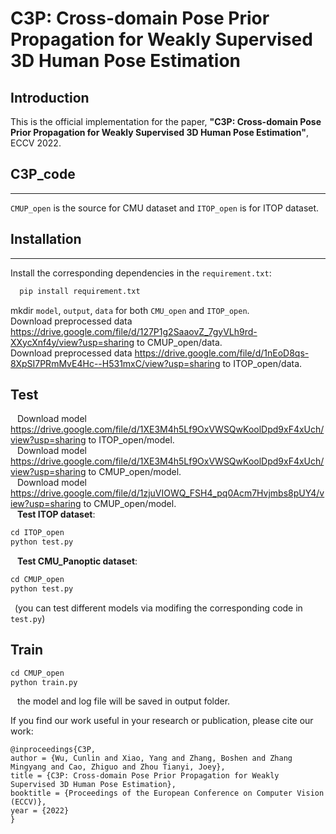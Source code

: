 
# C3P: Cross-domain Pose Prior Propagation for Weakly Supervised 3D Human Pose Estimation

## Introduction
This is the official implementation for the paper, **"C3P: Cross-domain Pose Prior Propagation for Weakly Supervised 3D Human Pose Estimation"**, ECCV 2022. 


## C3P_code
***
 `CMUP_open` is the source for CMU dataset and `ITOP_open` is for ITOP dataset.   
 
## Installation
 ***
  Install the corresponding dependencies in the `requirement.txt`:
  
  ```python
    pip install requirement.txt
 ```   
  
  mkdir `model`, `output`, `data` for both `CMU_open` and `ITOP_open`.   
  Download preprocessed data https://drive.google.com/file/d/127P1g2SaaovZ_7gyVLh9rd-XXycXnf4y/view?usp=sharing to CMUP_open/data.   
  Download preprocessed data https://drive.google.com/file/d/1nEoD8qs-8XpSI7PRmMvE4Hc--H531mxC/view?usp=sharing to ITOP_open/data.   
  
## Test
  &ensp; Download model https://drive.google.com/file/d/1XE3M4h5Lf9OxVWSQwKoolDpd9xF4xUch/view?usp=sharing to ITOP_open/model.   
  &ensp; Download model https://drive.google.com/file/d/1XE3M4h5Lf9OxVWSQwKoolDpd9xF4xUch/view?usp=sharing to CMUP_open/model.   
  &ensp; Download model https://drive.google.com/file/d/1zjuVIOWQ_FSH4_pq0Acm7Hvjmbs8pUY4/view?usp=sharing to CMUP_open/model.   
  &ensp; **Test ITOP dataset**:   
```python
cd ITOP_open
python test.py   
```    
  &ensp; **Test CMU_Panoptic dataset**:   
```python
cd CMUP_open
python test.py   
```    
  &ensp;(you can test different models via modifing the corresponding code in `test.py`)   
  
## Train
```python
cd CMUP_open
python train.py   
``` 
   &ensp; the model and log file will be saved in output folder. 
 
 
If you find our work useful in your research or publication, please cite our work:
```
@inproceedings{C3P,
author = {Wu, Cunlin and Xiao, Yang and Zhang, Boshen and Zhang Mingyang and Cao, Zhiguo and Zhou Tianyi, Joey},
title = {C3P: Cross-domain Pose Prior Propagation for Weakly Supervised 3D Human Pose Estimation},
booktitle = {Proceedings of the European Conference on Computer Vision (ECCV)},
year = {2022}
}
```
